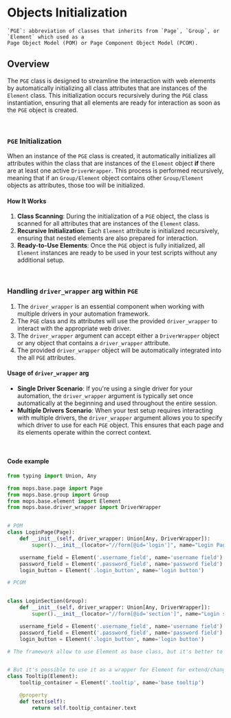 # Objects Initialization

```{hint} 
`PGE`: abbreviation of classes that inherits from `Page`, `Group`, or `Element` which used as a 
Page Object Model (POM) or Page Component Object Model (PCOM).
```

## Overview

The `PGE` class is designed to streamline the interaction with web elements by automatically initializing all class 
attributes that are instances of the `Element` class. This initialization occurs recursively during the `PGE` class 
instantiation, ensuring that all elements are ready for interaction as soon as the `PGE` object is created.

<br>

### `PGE` Initialization

When an instance of the `PGE` class is created, it automatically initializes all attributes within 
the class that are instances of the `Element` object **if** there are at least one active `DriverWrapper`. 
This process is performed recursively, meaning that if an `Group/Element` object  contains other `Group/Element`
objects as attributes, those too will be initialized.


#### How It Works

1. **Class Scanning**: During the initialization of a `PGE` object, the class is scanned for all attributes that are instances of the `Element` class.
2. **Recursive Initialization**: Each `Element` attribute is initialized recursively, ensuring that nested elements are also prepared for interaction.
3. **Ready-to-Use Elements**: Once the `PGE` object is fully initialized, all `Element` instances are ready to be used in your test scripts without any additional setup.

<br>

### Handling `driver_wrapper` arg  within `PGE`

1. The `driver_wrapper` is an essential component when working with multiple drivers in your automation framework. 
2. The `PGE` class and its attributes will use the provided `driver_wrapper` to interact with the appropriate web driver. 
3. The `driver_wrapper` argument can accept either a `DriverWrapper` object or any object that contains a `driver_wrapper` attribute.
4. The provided `driver_wrapper` object will be automatically integrated into the all `PGE` attributes.

#### Usage of `driver_wrapper` arg

- **Single Driver Scenario**: If you're using a single driver for your automation, the `driver_wrapper` argument is typically set once automatically at the beginning and used throughout the entire session.
- **Multiple Drivers Scenario**: When your test setup requires interacting with multiple drivers, the `driver_wrapper` argument allows you to specify which driver to use for each `PGE` object. This ensures that each page and its elements operate within the correct context.

<br>

#### Code example

```python
from typing import Union, Any

from mops.base.page import Page
from mops.base.group import Group
from mops.base.element import Element
from mops.base.driver_wrapper import DriverWrapper


# POM
class LoginPage(Page):
    def __init__(self, driver_wrapper: Union[Any, DriverWrapper]):
        super().__init__(locator="//form[@id='login']", name="Login Page", driver_wrapper=driver_wrapper)

    username_field = Element('.username_field', name='username field')
    password_field = Element('.password_field', name='password field')
    login_button = Element('.login_button', name='login button')

# PCOM


class LoginSection(Group):
    def __init__(self, driver_wrapper: Union[Any, DriverWrapper]):
        super().__init__(locator="//form[@id='section']", name="Login section", driver_wrapper=driver_wrapper)

    username_field = Element('.username_field', name='username field')
    password_field = Element('.password_field', name='password field')
    login_button = Element('.login_button', name='login button')

# The framework allow to use Element as base class, but it's better to not use it as POM/PCOM


# But it's possible to use it as a wrapper for Element for extend/change some logic
class Tooltip(Element):
    tooltip_container = Element('.tooltip', name='base tooltip')

    @property
    def text(self):
        return self.tooltip_container.text
```